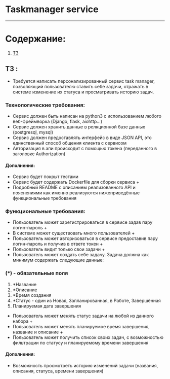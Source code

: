 # Taskmanager service

---

# Содержание:

1. [ТЗ](#technical-task)

## ТЗ <a name="technical-task"></a>:

- Требуется написать персонализированный сервис task manager, позволяющий пользователю ставить себе задачи, отражать в системе изменение их статуса и просматривать историю задач.

### Технологические требования:

- Сервис должен быть написан на python3 с использованием любого веб-фреймворка (Django, flask, aiohttp…)
- Сервис должен хранить данные в реляционной базе данных (postgresql, mysql) 
- Сервис должен предоставлять интерфейс в виде JSON API, это единственный способ общения клиента с сервисом
- Авторизация в апи происходит с помощью токена (переданного в заголовке Authorization)

#### Дополнения:

- Сервис будет покрыт тестами
- Сервис будет содержать Dockerfile для сборки сервиса +
- Подробный README с описанием реализованного API и пояснениями как именно реализуются нижеприведённые функциональные требования

### Функциональные требования:

- Пользователь может зарегистрироваться в сервисе задав пару логин-пароль +
- В системе может существовать много пользователей +
- Пользователь может авторизоваться в сервисе предоставив пару логин-пароль и получив в ответе токен +
- Пользователь видит только свои задачи +
- Пользователь может создать себе задачу. Задача должна как минимум содержать следующие данные:

### (\*) - обязательные поля

1. \*Название
2. \*Описание
3. \*Время создания
4. \*Статус - один из Новая, Запланированная, в Работе, Завершённая
5. Планируемая дата завершения

- Пользователь может менять статус задачи на любой из данного набора +
- Пользователь может менять планируемое время завершения, название и описание +
- Пользователь может получить список своих задач, с возможностью фильтрации по статусу и планируемому времени завершения

#### Дополнения:

- Возможность просмотреть историю изменений задачи (названия, описания, статуса, времени завершения)
